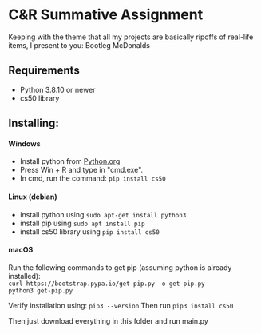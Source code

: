 
# C&R Summative Assignment
Keeping with the theme that all my projects are basically ripoffs of real-life items,
I present to you: Bootleg McDonalds
## Requirements
 - Python 3.8.10 or newer
 - cs50 library

## Installing:
#### Windows

 - Install python from [Python.org](https://www.python.org/)
 - Press Win + R and type in "cmd.exe".
 - In cmd, run the command: `pip install cs50`

#### Linux (debian)
- install python using `sudo apt-get install python3`
- install pip using `sudo apt install pip`
- install cs50 library using `pip install cs50`

#### macOS
Run the following commands to get pip (assuming python is already installed):\
	`curl https://bootstrap.pypa.io/get-pip.py -o get-pip.py`\
	`python3 get-pip.py`

Verify installation using: `pip3 --version`
Then run `pip3 install cs50`

Then just download everything in this folder and run main.py
